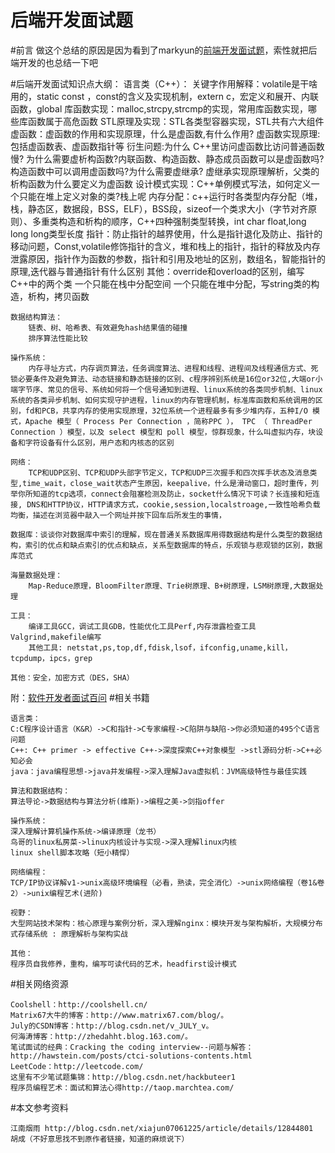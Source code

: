 后端开发面试题
===================

#前言
做这个总结的原因是因为看到了markyun的[前端开发面试题](https://github.com/markyun/My-blog/tree/master/Front-end-Developer-Questions)，索性就把后端开发的也总结一下吧

#后端开发面试知识点大纲：
	语言类（C++）：
		关键字作用解释：volatile是干啥用的，static const ，const的含义及实现机制，extern c，宏定义和展开、内联函数，global
		库函数实现：malloc,strcpy,strcmp的实现，常用库函数实现，哪些库函数属于高危函数
		STL原理及实现：STL各类型容器实现，STL共有六大组件
		虚函数：虚函数的作用和实现原理，什么是虚函数,有什么作用? 虚函数实现原理:包括虚函数表、虚函数指针等 衍生问题:为什么 C++里访问虚函数比访问普通函数慢? 为什么需要虚析构函数?内联函数、构造函数、静态成员函数可以是虚函数吗?构造函数中可以调用虚函数吗?为什么需要虚继承? 虚继承实现原理解析，父类的析构函数为什么要定义为虚函数
		设计模式实现：C++单例模式写法，如何定义一个只能在堆上定义对象的类?栈上呢
		内存分配：c++运行时各类型内存分配（堆，栈，静态区，数据段，BSS，ELF），BSS段，sizeof一个类求大小（字节对齐原则）、多重类构造和析构的顺序，C++四种强制类型转换，int char float,long long long类型长度
		指针：防止指针的越界使用，什么是指针退化及防止、指针的移动问题，Const,volatile修饰指针的含义，堆和栈上的指针，指针的释放及内存泄露原因，指针作为函数的参数，指针和引用及地址的区别，数组名，智能指针的原理,迭代器与普通指针有什么区别
		其他：override和overload的区别，编写C++中的两个类 一个只能在栈中分配空间 一个只能在堆中分配，写string类的构造，析构，拷贝函数
		
	数据结构算法：
		链表、树、哈希表、有效避免hash结果值的碰撞
		排序算法性能比较
		
	操作系统：
		内存寻址方式，内存调页算法，任务调度算法、进程和线程、进程间及线程通信方式、死锁必要条件及避免算法、动态链接和静态链接的区别、c程序辨别系统是16位or32位,大端or小端字节序、常见的信号、系统如何将一个信号通知到进程、linux系统的各类同步机制、linux系统的各类异步机制、如何实现守护进程，linux的内存管理机制，标准库函数和系统调用的区别，fd和PCB，共享内存的使用实现原理，32位系统一个进程最多有多少堆内存，五种I/O 模式，Apache 模型（ Process Per Connection ，简称PPC ）， TPC （ ThreadPer Connection ）模型，以及 select 模型和 poll 模型，惊群现象，什么叫虚拟内存，块设备和字符设备有什么区别，用户态和内核态的区别
		
	网络：
		TCP和UDP区别、TCP和UDP头部字节定义，TCP和UDP三次握手和四次挥手状态及消息类型,time_wait，close_wait状态产生原因，keepalive，什么是滑动窗口，超时重传，列举你所知道的tcp选项，connect会阻塞检测及防止，socket什么情况下可读？长连接和短连接, DNS和HTTP协议，HTTP请求方式，cookie,session,localstroage,一致性哈希负载均衡，描述在浏览器中敲入一个网址并按下回车后所发生的事情，
		
	数据库：谈谈你对数据库中索引的理解，现在普通关系数据库用得数据结构是什么类型的数据结构，索引的优点和缺点索引的优点和缺点，关系型数据库的特点，乐观锁与悲观锁的区别，数据库范式
	
	海量数据处理：
		Map-Reduce原理，BloomFilter原理、Trie树原理、B+树原理，LSM树原理,大数据处理
	
	工具：
		编译工具GCC，调试工具GDB，性能优化工具Perf,内存泄露检查工具Valgrind,makefile编写
		其他工具: netstat,ps,top,df,fdisk,lsof，ifconfig,uname,kill，tcpdump，ipcs，grep
	
	其他：安全，加密方式（DES，SHA）
	
附：[软件开发者面试百问](http://blog.csdn.net/programmer_editor/article/details/4004408)
#相关书籍

	语言类：
	C:C程序设计语言（K&R）->C和指针->C专家编程->C陷阱与缺陷->你必须知道的495个C语言问题
	C++: C++ primer -> effective C++->深度探索C++对象模型 ->stl源码分析->C++必知必会
	java：java编程思想->java并发编程->深入理解Java虚拟机：JVM高级特性与最佳实践
	 
	算法和数据结构：
	算法导论->数据结构与算法分析(维斯)->编程之美->剑指offer
	 
	操作系统：
	深入理解计算机操作系统->编译原理（龙书）
	鸟哥的linux私房菜->linux内核设计与实现->深入理解linux内核
	linux shell脚本攻略（短小精悍）
	
	网络编程： 
	TCP/IP协议详解v1->unix高级环境编程（必看，熟读，完全消化）->unix网络编程（卷1&卷2）->unix编程艺术(进阶)
	
	视野：
	大型网站技术架构：核心原理与案例分析，深入理解nginx：模块开发与架构解析，大规模分布式存储系统 : 原理解析与架构实战
	
	其他：
	程序员自我修养，重构，编写可读代码的艺术，headfirst设计模式
	
#相关网络资源

	Coolshell：http://coolshell.cn/
	Matrix67大牛的博客：http://www.matrix67.com/blog/。
	July的CSDN博客：http://blog.csdn.net/v_JULY_v。
	何海涛博客：http://zhedahht.blog.163.com/。
	笔试面试的经典：Cracking the coding interview--问题与解答：http://hawstein.com/posts/ctci-solutions-contents.html
	LeetCode：http://leetcode.com/
	这里有不少笔试题集锦：http://blog.csdn.net/hackbuteer1
	程序员编程艺术：面试和算法心得http://taop.marchtea.com/
	
	
	
#本文参考资料
	
	江南烟雨 http://blog.csdn.net/xiajun07061225/article/details/12844801
	胡成（不好意思找不到原作者链接，知道的麻烦说下）
	


